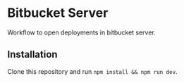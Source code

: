 # Bitbucket Server

Workflow to open deployments in bitbucket server.

## Installation

Clone this repository and run `npm install && npm run dev`.
